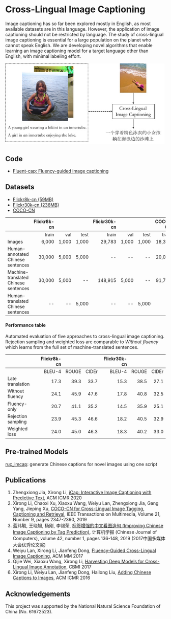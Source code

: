 # Cross-Lingual Image Captioning

Image captioning has so far been explored mostly in English, as most available datasets are in this language. However, the application of image captioning should not be restricted by language. The study of cross-lingual image captioning is essential for a large population on the planet who cannot speak English. We are developing novel algorithms that enable learning an image captioning model for a target language other than English, with minimal labeling effort.

<img src="conceptual.jpg" alt="cross-lingual image captioning" width="500">


## Code

* [Fluent-cap: Fluency-guided image captioning](https://github.com/weiyuk/fluent-cap)

## Datasets

* [Flickr8k-cn (59MB)](http://lixirong.net/data/mm2017/flickr8k-cn.tar.gz)
* [Flickr30k-cn (236MB)](http://lixirong.net/data/mm2017/flickr30k-cn.tar.gz)
* [COCO-CN](https://github.com/li-xirong/coco-cn/)

|  | Flickr8k-cn |||  Flickr30k-cn ||| COCO-CN ||| 
|:--- | -----:| -----:| -----:| -----:| -----:| -----:| -----:| -----:| -----:|
|        | train| val | test | train | val | test | train | val | test |
| Images | 6,000 | 1,000 | 1,000| 29,783 | 1,000 | 1,000| 18,341 | 1,000  | 1,000 |
| Human-annotated <br/> Chinese sentences      | 30,000 | 5,000 | 5,000 |  -- | -- |  --  |  20,065 | 1,100 |  1,053  |
| Machine-translated <br/> Chinese sentences | 30,000 | 5,000 | -- | 148,915 | 5,000 | -- | 91,758 | 5,004 | 5,001 | 
| Human-translated <br/> Chinese sentences   | --     | --    | 5,000 |  -- | -- | 5,000| -- | -- | 5,000|

#### Performance table

Automated evaluation of five approaches to cross-lingual image captioning. Rejection sampling and weighted loss are comparable to *Without fluency* which learns from the full set of machine-translated sentences.

|  | Flickr8k-cn |||  Flickr30k-cn |||
|:--- | -----:| -----:| -----:| -----:| -----:| -----:|
|        | BLEU-4| ROUGE | CIDEr | BLEU-4| ROUGE | CIDEr
| Late translation  | 17.3 | 39.3 | 33.7 | 15.3 | 38.5 | 27.1 |
| Without fluency   | 24.1 | 45.9 | 47.6 | 17.8 | 40.8 | 32.5 |
| Fluency-only      | 20.7 | 41.1 | 35.2 | 14.5 | 35.9 | 25.1 |
| Rejection sampling| 23.9 | 45.3 | 46.6 | 18.2 | 40.5 | 32.9 |
| Weighted loss     | 24.0 | 45.0 | 46.3 | 18.3 | 40.2 | 33.0 |


## Pre-trained Models

[ruc_imcap](pretrained): generate Chinese captions for novel images using one script

## Publications

1. Zhengxiong Jia, Xirong Li, [iCap: Interactive Image Captioning with Predictive Text](http://lixirong.net/pub/icmr2020-icap.pdf), ACM ICMR 2020
2. Xirong Li, Chaoxi Xu, Xiaoxu Wang, Weiyu Lan, Zhengxiong Jia, Gang Yang, Jieping Xu, [COCO-CN for Cross-Lingual Image Tagging, Captioning and Retrieval](https://github.com/li-xirong/coco-cn), IEEE Transactions on Multimedia, Volume 21, Number 9, pages 2347-2360, 2019
3. 蓝玮毓, 王晓旭, 杨刚, 李锡荣, [标签增强的中文看图造句 (Improving Chinese Image Captioning by Tag Prediction)](http://cjc.ict.ac.cn/online/onlinepaper/lwy-201916191641.pdf), 计算机学报 (Chinese Journal of Computers), volume 42, number 1, pages 136-148, 2019 (2017中国多媒体大会优秀论文奖)
4. Weiyu Lan, Xirong Li, Jianfeng Dong, [Fluency-Guided Cross-Lingual Image Captioning](https://doi.org/10.1145/3123266.3123366), ACM MM 2017
5. Qijie Wei, Xiaoxu Wang, Xirong Li, [Harvesting Deep Models for Cross-Lingual Image Annotation](https://doi.org/10.1145/3095713.3095751), CBMI 2017
6. Xirong Li, Weiyu Lan, Jianfeng Dong, Hailong Liu, [Adding Chinese Captions to Images](https://doi.org/10.1145/2911996.2912049), ACM ICMR 2016

## Acknowledgements

This project was supported by the National Natural Science Foundation of China (No. 61672523).
